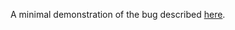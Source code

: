 A minimal demonstration of the bug described [here](https://github.com/rust-lang/rust/issues/65980).
